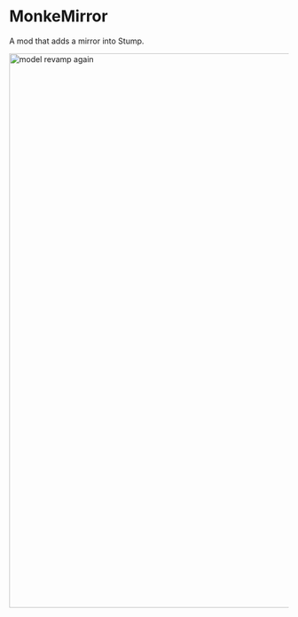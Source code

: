 # MonkeMirror
A mod that adds a mirror into Stump.



<img width="1913" height="999" alt="model revamp again" src="https://github.com/user-attachments/assets/1bb7b8e1-c5c7-48a2-bc62-847dcd4ed987" />
